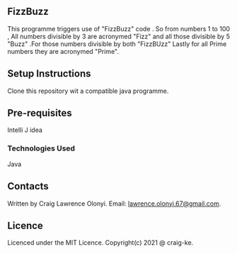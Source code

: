 ## FizzBuzz
This programme triggers use of "FizzBuzz" code . So from numbers 1 to 100 , All numbers divisible by 3
are acronymed "Fizz" and all those divisible by 5 "Buzz" .For those numbers divisible by both "FizzBUzz"
Lastly for all Prime numbers they are acronymed "Prime".

## Setup Instructions
Clone this repository wit a compatible java programme.

## Pre-requisites
Intelli J idea

### Technologies Used
Java
## Contacts
Written by Craig Lawrence Olonyi. Email: lawrence.olonyi.67@gmail.com.

## Licence
Licenced under the MIT Licence. Copyright(c) 2021 @ craig-ke.